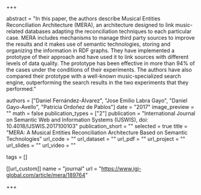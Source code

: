 +++

abstract = "In this paper, the authors describe Musical Entities Reconciliation Architecture (MERA), an architecture designed to link music-related databases adapting the reconciliation techniques to each particular case. MERA includes mechanisms to manage third party sources to improve the results and it makes use of semantic technologies, storing and organizing the information in RDF graphs. They have implemented a prototype of their approach and have used it to link sources with different levels of data quality. The prototype has been effective in more than 94% of the cases under the conditions of their experiments. The authors have also compared their prototype with a well-known music-specialized search engine, outperforming the search results in the two experiments that they performed."

authors = ["Daniel Fernández-Álvarez", "Jose Emilio Labra Gayo", "Daniel Gayo-Avello", "Patricia Ordoñez de Pablos"]
date = "2017"
image_preview = ""
math = false
publication_types = ["2"]
publication = "International Journal on Semantic Web and Information Systems (IJSWIS), doi: 10.4018/IJSWIS.2017100103"
publication_short = ""
selected = true
title = "MERA: A Musical Entities Reconciliation Architecture Based on Semantic Technologies"
url_code = ""
url_dataset = ""
url_pdf = ""
url_project = ""
url_slides = ""
url_video = ""

tags = []

[[url_custom]]
name = "journal"
url = "https://www.igi-global.com/article/mera/189764"



+++
